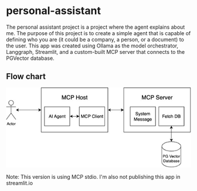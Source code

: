 # personal-assistant

The personal assistant project is a project where the agent explains about me. The purpose of this project is to create a simple agent that is capable of defining who you are (it could be a company, a person, or a document) to the user. This app was created using Ollama as the model orchestrator, Langgraph, Streamlit, and a custom-built MCP server that connects to the PGVector database.

## Flow chart
![personal assistant flowchart](assets/Personal%20assistant%20diagram.jpg)

Note: This version is using MCP stdio. I'm also not publishing this app in streamlit.io
